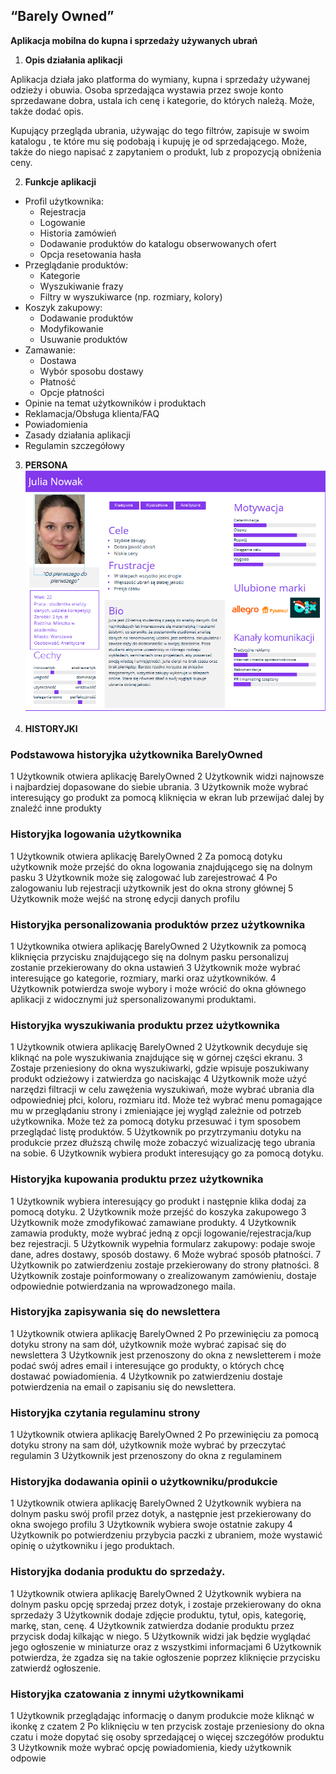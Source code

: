## **“Barely Owned”**

 **Aplikacja mobilna do kupna i sprzedaży używanych ubrań**

1. **Opis działania aplikacji**

Aplikacja działa jako platforma do wymiany, kupna i sprzedaży używanej odzieży i obuwia. Osoba sprzedająca wystawia przez swoje konto sprzedawane dobra, ustala ich cenę i kategorie, do których należą. Może, także dodać opis.

Kupujący przegląda ubrania, używając do tego filtrów, zapisuje w swoim katalogu , te które mu się podobają i kupuję je od sprzedającego. Może, także do niego napisać z zapytaniem o produkt, lub z propozycją obniżenia ceny.

2. **Funkcje aplikacji**
  - Profil użytkownika:
    - Rejestracja
    - Logowanie
    - Historia zamówień
    - Dodawanie produktów do katalogu obserwowanych ofert
    - Opcja resetowania hasła
  - Przeglądanie produktów:
    - Kategorie
    - Wyszukiwanie frazy
    - Filtry w wyszukiwarce (np. rozmiary, kolory)
  - Koszyk zakupowy:
    - Dodawanie produktów
    - Modyfikowanie
    - Usuwanie produktów
  - Zamawanie:
    - Dostawa
    - Wybór sposobu dostawy
    - Płatność
    - Opcje płatności
  - Opinie na temat użytkowników i produktach
  - Reklamacja/Obsługa klienta/FAQ
  - Powiadomienia
  - Zasady działania aplikacji
  - Regulamin szczegółowy


3. **PERSONA**
![Alt text](image.png)

4. **HISTORYJKI** 


### Podstawowa historyjka użytkownika BarelyOwned
  1 Użytkownik otwiera aplikację BarelyOwned
  2 Użytkownik widzi najnowsze i najbardziej dopasowane do siebie ubrania.
  3 Użytkownik może wybrać interesujący go produkt za pomocą kliknięcia w ekran lub przewijać dalej by znaleźć inne produkty

### Historyjka logowania użytkownika
  1 Użytkownik otwiera aplikację BarelyOwned
  2 Za pomocą dotyku użytkownik może przejść do okna logowania znajdującego się na dolnym pasku
  3 Użytkownik może się zalogować lub zarejestrować
  4 Po zalogowaniu lub rejestracji użytkownik jest do okna strony głównej
  5 Użytkownik może wejść na stronę edycji danych profilu

### Historyjka personalizowania produktów przez użytkownika
  1 Użytkownika otwiera aplikację BarelyOwned
  2 Użytkownik za pomocą kliknięcia przycisku znajdującego się na dolnym pasku personalizuj zostanie przekierowany do okna ustawień
  3 Użytkownik może wybrać interesujące go kategorie, rozmiary, marki oraz użytkowników.
  4 Użytkownik potwierdza swoje wybory i może wrócić do okna głównego aplikacji z widocznymi już spersonalizowanymi produktami. 

### Historyjka wyszukiwania produktu przez użytkownika
  1 Użytkownik otwiera aplikację BarelyOwned
  2 Użytkownik decyduje się kliknąć na pole wyszukiwania znajdujące się w górnej części ekranu.
  3 Zostaje przeniesiony do okna wyszukiwarki, gdzie wpisuje poszukiwany produkt odzieżowy i zatwierdza go naciskając
  4 Użytkownik może użyć narzędzi filtracji w celu zawężenia wyszukiwań, może wybrać ubrania dla odpowiedniej płci, koloru, rozmiaru itd. Może też wybrać menu pomagające mu w przeglądaniu strony i zmieniające jej wygląd zależnie od potrzeb użytkownika. Może też za pomocą dotyku przesuwać i tym sposobem przeglądać listę produktów. 
  5 Użytkownik po przytrzymaniu dotyku na produkcie przez dłuższą chwilę może zobaczyć wizualizację tego ubrania na sobie. 
  6 Użytkownik wybiera produkt interesujący go za pomocą dotyku.



### Historyjka kupowania produktu przez użytkownika
  1 Użytkownik wybiera interesujący go produkt i następnie klika dodaj za pomocą dotyku.
  2 Użytkownik może przejść do koszyka zakupowego 
  3 Użytkownik może zmodyfikować zamawiane produkty. 
  4 Użytkownik zamawia produkty, może wybrać jedną z opcji logowanie/rejestracja/kup bez rejestracji. 
  5 Użytkownik wypełnia formularz zakupowy: podaje swoje dane, adres dostawy, sposób dostawy.
  6 Może wybrać sposób płatności.
  7 Użytkownik po zatwierdzeniu zostaje przekierowany do strony płatności.
  8 Użytkownik zostaje poinformowany o zrealizowanym zamówieniu, dostaje odpowiednie potwierdzania na wprowadzonego maila.


### Historyjka zapisywania się do newslettera
  1 Użytkownik otwiera aplikację BarelyOwned 
  2 Po przewinięciu za pomocą dotyku strony na sam dół, użytkownik może wybrać zapisać się do newslettera
  3 Użytkownik  jest przenoszony do okna z newsletterem i może podać swój adres email i interesujące go produkty, o których chcę dostawać powiadomienia.
  4 Użytkownik po zatwierdzeniu dostaje potwierdzenia na email o zapisaniu się do newslettera. 

### Historyjka czytania regulaminu strony
  1 Użytkownik otwiera aplikację BarelyOwned 
  2 Po przewinięciu za pomocą dotyku strony na sam dół, użytkownik może wybrać by przeczytać regulamin
  3 Użytkownik jest przenoszony do okna z regulaminem

### Historyjka dodawania opinii o użytkowniku/produkcie
  1 Użytkownik otwiera aplikację BarelyOwned 
  2 Użytkownik wybiera na dolnym pasku swój profil przez dotyk, a następnie jest przekierowany do okna swojego profilu
  3 Użytkownik wybiera swoje ostatnie zakupy
  4 Użytkownik po potwierdzeniu przybycia paczki z ubraniem, może wystawić opinię o użytkowniku i jego produktach.

### Historyjka dodania produktu do sprzedaży.
  1 Użytkownik otwiera aplikację BarelyOwned
  2 Użytkownik wybiera na dolnym pasku opcję sprzedaj przez dotyk, i zostaje przekierowany do okna sprzedaży
  3 Użytkownik dodaje zdjęcie produktu, tytuł, opis, kategorię, markę, stan, cenę.
  4 Użytkownik zatwierdza dodanie produktu przez przycisk dodaj kilkając w niego.
  5 Użytkownik widzi jak będzie wyglądać jego ogłoszenie w miniaturze oraz z wszystkimi informacjami
  6 Użytkownik potwierdza, że zgadza się na takie ogłoszenie poprzez kliknięcie przycisku zatwierdź ogłoszenie. 

### Historyjka czatowania z innymi użytkownikami
  1 Użytkownik przeglądając informację o danym produkcie może kliknąć w ikonkę z czatem
  2 Po kliknięciu w ten przycisk zostaje przeniesiony do okna czatu i może dopytać się osoby sprzedającej o więcej szczegółów produktu
  3 Użytkownik może wybrać opcję powiadomienia, kiedy użytkownik odpowie



